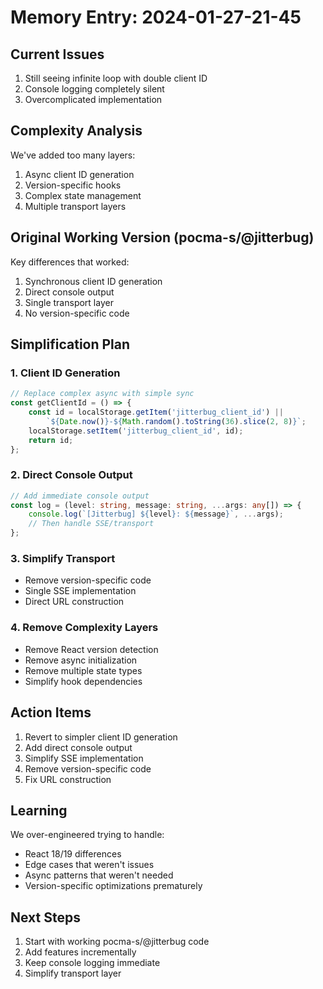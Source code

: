 # Memory Entry: 2024-01-27-21-45

## Current Issues
1. Still seeing infinite loop with double client ID
2. Console logging completely silent
3. Overcomplicated implementation

## Complexity Analysis
We've added too many layers:
1. Async client ID generation
2. Version-specific hooks
3. Complex state management
4. Multiple transport layers

## Original Working Version (pocma-s/@jitterbug)
Key differences that worked:
1. Synchronous client ID generation
2. Direct console output
3. Single transport layer
4. No version-specific code

## Simplification Plan

### 1. Client ID Generation
```typescript
// Replace complex async with simple sync
const getClientId = () => {
    const id = localStorage.getItem('jitterbug_client_id') || 
        `${Date.now()}-${Math.random().toString(36).slice(2, 8)}`;
    localStorage.setItem('jitterbug_client_id', id);
    return id;
};
```

### 2. Direct Console Output
```typescript
// Add immediate console output
const log = (level: string, message: string, ...args: any[]) => {
    console.log(`[Jitterbug] ${level}: ${message}`, ...args);
    // Then handle SSE/transport
};
```

### 3. Simplify Transport
- Remove version-specific code
- Single SSE implementation
- Direct URL construction

### 4. Remove Complexity Layers
- Remove React version detection
- Remove async initialization
- Remove multiple state types
- Simplify hook dependencies

## Action Items
1. Revert to simpler client ID generation
2. Add direct console output
3. Simplify SSE implementation
4. Remove version-specific code
5. Fix URL construction

## Learning
We over-engineered trying to handle:
- React 18/19 differences
- Edge cases that weren't issues
- Async patterns that weren't needed
- Version-specific optimizations prematurely

## Next Steps
1. Start with working pocma-s/@jitterbug code
2. Add features incrementally
3. Keep console logging immediate
4. Simplify transport layer 